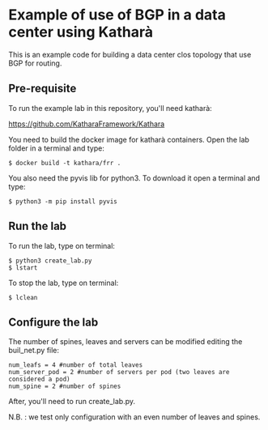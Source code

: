 # Example of use of BGP in a data center using Katharà 
This is an example code for building a data center clos topology that use BGP for routing. 

## Pre-requisite

To run the example lab in this repository, you'll need katharà: 
 
https://github.com/KatharaFramework/Kathara

You need to build the docker image for katharà containers. Open the lab folder in a terminal and type: 

```
$ docker build -t kathara/frr .

```
You also need the pyvis lib for python3. To download it open a terminal and type: 

```
$ python3 -m pip install pyvis

```

## Run the lab
To run the lab, type on terminal: 

```
$ python3 create_lab.py
$ lstart

```

To stop the lab, type on terminal: 

```
$ lclean

```

## Configure the lab
The number of spines, leaves and servers can be modified editing the buil_net.py file: 

```
num_leafs = 4 #number of total leaves
num_server_pod = 2 #number of servers per pod (two leaves are considered a pod)
num_spine = 2 #number of spines

```
After, you'll need to run create_lab.py.

N.B. : we test only configuration with an even number of leaves and spines. 
